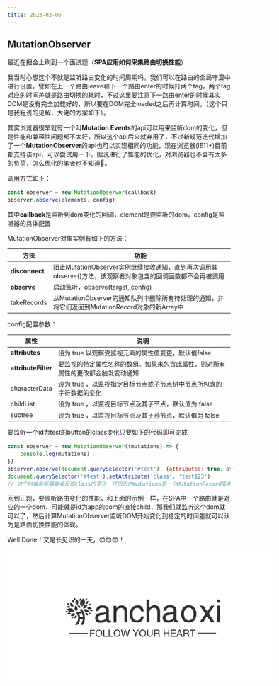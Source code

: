 ```yaml
---
title: 2023-02-06
---
```


## MutationObserver

最近在掘金上刷到一个面试题（**SPA应用如何采集路由切换性能**）

我当时心想这个不就是监听路由变化的时间周期吗，我们可以在路由的全局守卫中进行设置，譬如在上一个路由leave和下一个路由enter的时候打两个tag，两个tag对应的时间差就是路由切换的耗时，不过这里要注意下一路由enter的时候其实DOM是没有完全加载好的，所以要在DOM完全loaded之后再计算时间。（这个只是我粗浅的见解，大佬的方案如下）。

其实浏览器很早就有一个叫**Mutation Events**的api可以用来监听dom的变化，但是性能和兼容性问题都不太好，所以这个api后来就弃用了，不过新规范迭代增加了一个**MutationObserver**的api也可以实现相同的功能，现在浏览器(IE11+)目前都支持该api，可以尝试用一下，据说进行了性能的优化，对浏览器也不会有太多的负荷，怎么优化的笔者也不知道🐶。

调用方式如下：

```javascript
const observer = new MutationObserver(callback)
observer.observe(elements, config)
```

其中**callback**是监听到dom变化的回调，element是要监听的dom，config是监听器的具体配置

MutationObserver对象实例有如下的方法：

|  方法   | 功能  |
|  ----  | ----  |
| **disconnect**  | 阻止MutationObserver实例继续接收通知，直到再次调用其observe()方法，该观察者对象包含的回调函数都不会再被调用 |
| **observe**  | 启动监听，observe(target, config) |
| takeRecords | 从MutationObserver的通知队列中删除所有待处理的通知，并将它们返回到MutationRecord对象的新Array中 |

config配置参数：

|  属性   | 说明  |
|  ----  | ----  |
| **attributes**  | 设为 true 以观察受监视元素的属性值变更，默认值false |
| **attributeFilter**  | 要监视的特定属性名称的数组。如果未包含此属性，则对所有属性的更改都会触发变动通知 |
| characterData | 设为 true ，以监视指定目标节点或子节点树中节点所包含的字符数据的变化 |
| childList | 设为 true ，以监视目标节点及其子节点，默认值为 false |
| subtree | 设为 true ，以监视目标节点及其子孙节点，默认值为 false |

要监听一个id为test的button的class变化只要如下的代码即可完成

```javascript
const observer = new MutationObserver((mutations) => {
    console.log(mutations)
})
observer.observe(document.querySelector('#test'), {attributes: true, attributeFilter: ['class']})
document.querySelector('#test').setAttribute('class', 'test123')
// 这个时候监听器就会反馈class的变化，打印出的mutations是一个MutationRecord实例，其中的target就是新的element
```

回到正题，要监听路由变化的性能，和上面的示例一样，在SPA中一个路由就是对应的一个dom，可能就是id为app的dom的直接child，那我们就监听这个dom就可以了，然后计算MutationObserver监听DOM开始变化到稳定的时间差就可以认为是路由切换性能的体现。

Well Done！又是长见识的一天，😎😎😎！

<a href="https://github.com/cxhan" target="_blank"><img src="../../assets/logo.png" style="max-width: 600px;margin: 0 auto;display: block;"/></a>
